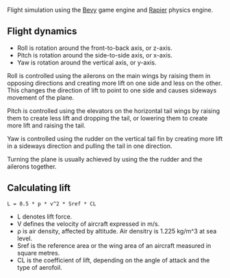 Flight simulation using the [Bevy](https://bevyengine.org/) game engine and [Rapier](https://rapier.rs/) physics engine.

## Flight dynamics

- Roll is rotation around the front-to-back axis, or z-axis.
- Pitch is rotation around the side-to-side axis, or x-axis.
- Yaw is rotation around the vertical axis, or y-axis.

Roll is controlled using the ailerons on the main wings by raising them in opposing directions and creating more lift on one side and less on the other. This changes the direction of lift to point to one side and causes sideways movement of the plane.

Pitch is controlled using the elevators on the horizontal tail wings by raising them to create less lift and dropping the tail, or lowering them to create more lift and raising the tail.

Yaw is controlled using the rudder on the vertical tail fin by creating more lift in a sideways direction and pulling the tail in one direction.

Turning the plane is usually achieved by using the the rudder and the ailerons together.

## Calculating lift

`L = 0.5 * p * v^2 * Sref * CL`

- L denotes lift force.
- V defines the velocity of aircraft expressed in m/s.
- ρ is air density, affected by altitude. Air densitry is 1.225 kg/m^3 at sea level.
- Sref is the reference area or the wing area of an aircraft measured in square metres.
- CL is the coefficient of lift, depending on the angle of attack and the type of aerofoil.
